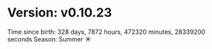 # Version: v0.10.23
Time since birth: 328 days, 7872 hours, 472320 minutes, 28339200 seconds
Season: Summer ☀️
